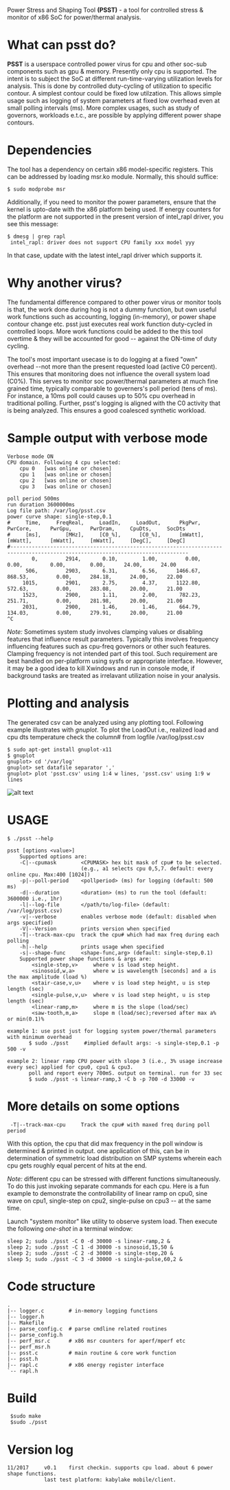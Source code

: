 Power Stress and Shaping Tool __(PSST)__ - a tool for controlled stress & monitor of x86 SoC for power/thermal analysis.

What can psst do?
=================
__PSST__ is a userspace controlled power virus for cpu and other soc-sub components such as gpu & memory.
Presently only cpu is supported. The intent is to subject the SoC at different run-time-varying utilization levels for analysis.
This is done by controlled duty-cycling of utilization to specific contour.
A simplest contour could be fixed low utilzation. This allows simple usage such as logging of system parameters at fixed low overhead even at small polling intervals (ms).
More complex usages, such as study of governors, workloads e.t.c., are possible by applying different power shape contours. 

Dependencies
============
The tool has a dependency on certain x86 model-specific registers. This can be addressed by loading msr.ko module.
Normally, this should suffice:

	$ sudo modprobe msr

Additionally, if you need to monitor the power parameters, ensure that the kernel is upto-date with the x86 platform
being used. If energy counters for the platform are not supported in the present version of intel_rapl driver, you see this message:

	$ dmesg | grep rapl
	 intel_rapl: driver does not support CPU family xxx model yyy

In that case, update with the latest intel_rapl driver which supports it.

Why another virus?
=================
The fundamental difference compared to other power virus or monitor tools is that, the work done during hog is not
a dummy function, but own useful work functions such as accounting, logging (in-memory), or power shape contour 
change etc. psst just executes real work function duty-cycled in controlled loops. More work functions could be 
added to the this tool overtime & they will be accounted for good -- against the ON-time of duty cycling.

The tool's most important usecase is to do logging at a fixed "own" overhead --not more than the present requested
load (active C0 percent). This ensures that monitoring does not influence the overall system load (C0%). This serves
to monitor soc power/thermal parameters at much fine grained time, typically comparable to governers's poll period 
(tens of ms).  For instance, a 10ms poll could causes up to 50% cpu overhead in traditional polling. Further, psst's logging
is aligned with the C0 activity that is being analyzed. This ensures a good coalesced synthetic workload.

Sample output with verbose mode
===============================
	Verbose mode ON
	CPU domain. Following 4 cpu selected:
		cpu 0	[was online or chosen]
		cpu 1	[was online or chosen]
		cpu 2	[was online or chosen]
		cpu 3	[was online or chosen]

	poll period 500ms
	run duration 3600000ms
	Log file path: /var/log/psst.csv
	power curve shape: single-step,0.1
	#     Time,     FreqReal,     LoadIn,     LoadOut,      PkgPwr,       PwrCore,      PwrGpu,      PwrDram,     CpuDts,     SocDts
	#     [ms],        [MHz],     [C0_%],      [C0_%],      [mWatt],      [mWatt],      [mWatt],     [mWatt],     [DegC],     [DegC]
	#--------------------------------------------------------------------------------------------------------------------------------
	        0,         2914,       0.10,        1.00,         0.00,         0.00,         0.00,        0.00,      24.00,      24.00
	      506,         2903,       6.31,        6.56,      1466.67,       868.53,         0.00,      284.18,      24.00,      22.00
	     1015,         2901,       2.75,        4.37,      1122.80,       572.63,         0.00,      283.08,      20.00,      21.00
	     1523,         2900,       1.11,        2.00,       782.23,       251.71,         0.00,      281.98,      20.00,      21.00
	     2031,         2900,       1.46,        1.46,       664.79,       134.03,         0.00,      279.91,      20.00,      21.00
	^C

_Note:_ Sometimes system study involves clamping values or disabling features that influence result parameters.
      Typically this involves frequency influencing features such as cpu-freq governors or other such features.
      Clamping frequency is not intended part of this tool. Such requirement are best handled on per-platform using
      sysfs or appropriate interface. However, it may be a good idea to kill Xwindows and run in console mode, if background tasks are treated as irrelavant utilization noise in your analysis.

Plotting and analysis
=====================
The generated csv can be analyzed using any plotting tool. Following example illustrates with _gnuplot_.
To plot the LoadOut i.e., realized load and cpu dts temperature check the column# from logfile /var/log/psst.csv

	$ sudo apt-get install gnuplot-x11
	$ gnuplot
	gnuplot> cd '/var/log'
	gnuplot> set datafile separator ','
	gnuplot> plot 'psst.csv' using 1:4 w lines, 'psst.csv' using 1:9 w lines

![alt text](images/sinewave.png)

USAGE
=====
	$ ./psst --help

	psst [options <value>]
		Supported options are:
		-C|--cpumask		<CPUMASK> hex bit mask of cpu# to be selected.
	        	        	(e.g., a1 selects cpu 0,5,7. default: every online cpu. Max:400 [1024])
		-p|--poll-period	<pollperiod> (ms) for logging (default: 500 ms)
		-d|--duration		<duration> (ms) to run the tool (default: 3600000 i.e., 1hr)
		-l|--log-file		</path/to/log-file> (default: /var/log/psst.csv)
		-v|--verbose		enables verbose mode (default: disabled when args specified)
		-V|--Version		prints version when specified
		-T|--track-max-cpu	track the cpu# which had max freq during each polling
		-h|--help       	prints usage when specified
		-s|--shape-func		<shape-func,arg> (default: single-step,0.1)
		Supported power shape functions & args are:
			<single-step,v>		where v is load step height.
			<sinosoid,w,a>		where w is wavelength [seconds] and a is the max amplitude (load %)
			<stair-case,v,u>	where v is load step height, u is step length (sec)
			<single-pulse,v,u>	where v is load step height, u is step length (sec)
			<linear-ramp,m>		where m is the slope (load/sec)
			<saw-tooth,m,a>		slope m (load/sec);reversed after max a% or min(0.1)%
	
	example 1: use psst just for logging system power/thermal parameters with minimum overhead
		   $ sudo ./psst	 #implied default args: -s single-step,0.1 -p 500 -v

	example 2: linear ramp CPU power with slope 3 (i.e., 3% usage increase every sec) applied for cpu0, cpu1 & cpu3.
		   poll and report every 700mS. output on terminal. run for 33 sec
		   $ sudo ./psst -s linear-ramp,3 -C b -p 700 -d 33000 -v

More details on some options
============================
	 -T|--track-max-cpu		Track the cpu# with maxed freq during poll period
  With this option, the cpu that did max frequency in the poll window is determined & printed in output.
  one application of this, can be in determination of symmetric load distribution on SMP systems wherein each cpu
  gets roughly equal percent of hits at the end.


_Note:_ different cpu can be stressed with different functions simultaneously. To do this just invoking separate
      commands for each cpu. Here is a fun example to demonstrate the controllability of linear ramp on cpu0,
      sine wave on cpu1, single-step on cpu2, single-pulse on cpu3 -- at the same time.

Launch "system monitor" like utility to observe system load. Then execute the following _one-shot_ in a terminal window:

	sleep 2; sudo ./psst -C 0 -d 30000 -s linear-ramp,2 &
	sleep 2; sudo ./psst -C 1 -d 30000 -s sinosoid,15,50 &
	sleep 2; sudo ./psst -C 2 -d 30000 -s single-step,20 &
	sleep 5; sudo ./psst -C 3 -d 30000 -s single-pulse,60,2 &

Code structure
==============
	.
	|-- logger.c		# in-memory logging functions
	|-- logger.h
	|-- Makefile
	|-- parse_config.c	# parse cmdline related routines
	|-- parse_config.h
	|-- perf_msr.c		# x86 msr counters for aperf/mperf etc
	|-- perf_msr.h
	|-- psst.c      	# main routine & core work function
	|-- psst.h
	|-- rapl.c      	# x86 energy register interface
	`-- rapl.h

Build
=====
	 $sudo make
	 $sudo ./psst

Version log
===========
	11/2017		v0.1	first checkin. supports cpu load. about 6 power shape functions.
				last test platform: kabylake mobile/client.
